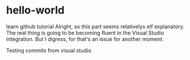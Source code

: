 # hello-world
learn github tutorial
Alright, so this part seems relativelys elf explanatory. The real thing is going to be becoming fluent in the Visual Studio integration.
But I digress, for that's an issue for another moment.


Testing commits from visual studio